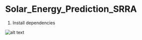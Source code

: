 # Solar_Energy_Prediction_SRRA
1) Install dependencies

![alt text]([https://github.com/Debojyoti7/Solar_Energy_Prediction_SRRA/tree/main/assets/Solar-Flow-Intro.png)
